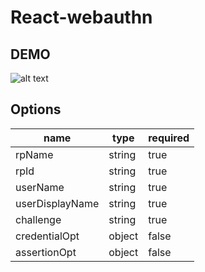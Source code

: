 # React-webauthn

## DEMO
![alt text](./img/demo.gif)

## Options

| name            | type   | required |
|-----------------|--------|----------|
| rpName          | string | true     |
| rpId            | string | true     |
| userName        | string | true     |
| userDisplayName | string | true     |
| challenge       | string | true     |
| credentialOpt   | object | false    |
| assertionOpt    | object | false    |

